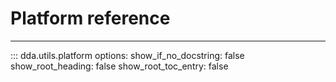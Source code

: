 # Platform reference

-----

::: dda.utils.platform
    options:
      show_if_no_docstring: false
      show_root_heading: false
      show_root_toc_entry: false
